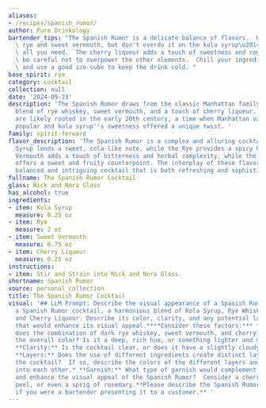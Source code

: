 ```yaml
---
aliases:
- /recipes/spanish_rumor/
author: Pure Drinkology
bartender_tips: "The Spanish Rumor is a delicate balance of flavors.  Use high-quality\
  \ rye and sweet vermouth, but don't overdo it on the kola syrup\u2014a splash is\
  \ all you need.  The cherry liqueur adds a touch of sweetness and complexity, but\
  \ be careful not to overpower the other elements.  Chill your ingredients beforehand\
  \ and use a good ice cube to keep the drink cold. "
base_spirit: rye
category: cocktail
collection: null
date: '2024-09-23'
description: 'The Spanish Rumor draws from the classic Manhattan family, a sophisticated
  blend of rye whiskey, sweet vermouth, and a touch of cherry liqueur. Its origins
  are likely rooted in the early 20th century, a time when Manhattan variations were
  popular and kola syrup''s sweetness offered a unique twist. '
family: spirit-forward
flavor_description: 'The Spanish Rumor is a complex and alluring cocktail. The Kola
  Syrup lends a sweet, cola-like note, while the Rye provides a spicy kick. The Sweet
  Vermouth adds a touch of bitterness and herbal complexity, while the Cherry Liqueur
  offers a sweet and fruity counterpoint. The interplay of these flavors creates a
  balanced and intriguing cocktail that is both refreshing and sophisticated. '
fullname: The Spanish Rumor Cocktail
glass: Nick and Nora Glass
has_alcohol: true
ingredients:
- item: Kola Syrup
  measure: 0.25 oz
- item: Rye
  measure: 2 oz
- item: Sweet Vermouth
  measure: 0.75 oz
- item: Cherry Liqueur
  measure: 0.25 oz
instructions:
- item: Stir and Strain into Nick and Nora Glass.
shortname: Spanish Rumor
source: personal_collection
title: The Spanish Rumor Cocktail
visual: '## LLM Prompt: Describe the visual appearance of a Spanish Rumor cocktail.**Imagine
  a Spanish Rumor cocktail, a harmonious blend of Kola Syrup, Rye Whiskey, Sweet Vermouth,
  and Cherry Liqueur. Describe its color, clarity, and any potential layers or garnishes
  that would enhance its visual appeal.****Consider these factors:*** **Color:** How
  does the combination of dark rye whiskey, sweet vermouth, and cherry liqueur affect
  the overall color? Is it a deep, rich hue, or something lighter and more vibrant?*
  **Clarity:** Is the cocktail clear, or does it have a slightly cloudy or hazy appearance?*
  **Layers:** Does the use of different ingredients create distinct layers within
  the cocktail?  If so, describe the colors of the different layers and how they transition
  into each other.* **Garnish:** What type of garnish would complement the flavors
  and enhance the visual appeal of the Spanish Rumor?  Consider a cherry, an orange
  peel, or even a sprig of rosemary.**Please describe the Spanish Rumor cocktail as
  if you were a bartender presenting it to a customer.** '
---
```



